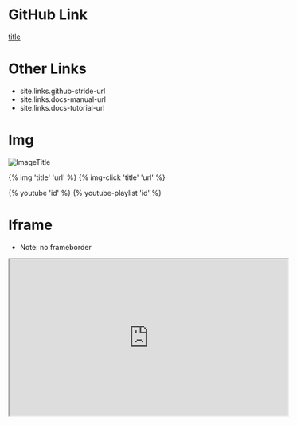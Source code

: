 # GitHub Link
<a href="{{ site.links.github-stride-url }}" target="_blank" rel="noopener">title</a>

# Other Links
- site.links.github-stride-url
- site.links.docs-manual-url
- site.links.docs-tutorial-url

# Img
<img alt="ImageTitle" src="" class="img-fluid mb-2" loading="lazy" data-src="">

{% img 'title' 'url' %}
{% img-click 'title' 'url' %}

{% youtube 'id' %}
{% youtube-playlist 'id' %}

# Iframe
- Note: no frameborder

<div class="ratio ratio-16x9 mb-4">
 <iframe width="560" height="315" src="https://www.youtube.com/embed/ufKkAsaJNTM" allow="accelerometer; autoplay; encrypted-media; gyroscope; picture-in-picture" allowfullscreen></iframe>
</div>